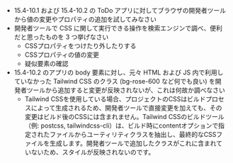 - 15.4-10.1 および 15.4-10.2 の ToDo アプリに対してブラウザの開発者ツールから値の変更やプロパティの追加を試してみなさい
- 開発者ツールで CSS に関して実行できる操作を検索エンジンで調べ、便利だと思ったものを 3 つ挙げなさい
  - CSSプロパティをつけたり外したりする
  - CSSプロパティの値の変更
  - 疑似要素の確認
- 15.4-10.2 のアプリの body 要素に対し、元々 HTML および JS 内で利用していなかった Tailwind CSS のクラス (bg-rose-600 など何でも良い) を開発者ツールから追加すると変更が反映されないが、これは何故か調べなさい
  - Tailwind CSSを使用している場合、プロジェクトのCSSはビルドプロセスによって生成されるため、開発者ツールで直接変更を加えても、その変更はビルド後のCSSには含まれません。Tailwind CSSのビルドツール（例: postcss, tailwindcss-cli）は、ビルド時にcontentオプションで指定されたファイルからユーティリティクラスを抽出し、最終的なCSSファイルを生成します。開発者ツールで追加したクラスがこれに含まれていないため、スタイルが反映されないのです。
